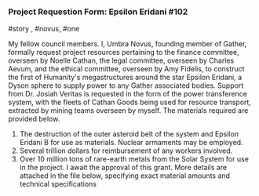 ### Project Requestion Form: Epsilon Eridani #102
#story , #novus, #one

My fellow council members. I, Umbra Novus, founding member of Gather, formally request project resources pertaining to the finance committee, overseen by Noelle Cathan, the legal committee, overseen by Charles Aevum, and the ethical committee, overseen by Amy Fidelis, to construct the first of Humanity's megastructures around the star Epsilon Eridani, a Dyson sphere to supply power to any Gather associated bodies. Support from Dr. Josiah Veritas is requested in the form of the power transference system, with the fleets of Cathan Goods being used for resource transport, extracted by mining teams overseen by myself. The materials required are provided below.
1. The destruction of the outer asteroid belt of the system and Epsilon Eridani B for use as materials. Nuclear armaments may be employed.
2. Several trillion dollars for reimbursement of any workers involved.
3. Over 10 million tons of rare-earth metals from the Solar System for use in the project.
I await the approval of this grant. More details are attached in the file below, specifying exact material amounts and technical specifications
